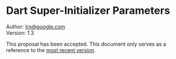 # Dart Super-Initializer Parameters

Author: lrn@google.com<br>Version: 1.3

This proposal has been accepted. This document only serves as a reference to the [most recent version][url].

[url]: https://github.com/dart-lang/language/blob/master/accepted/2.17/super-parameters/feature-specification.md
